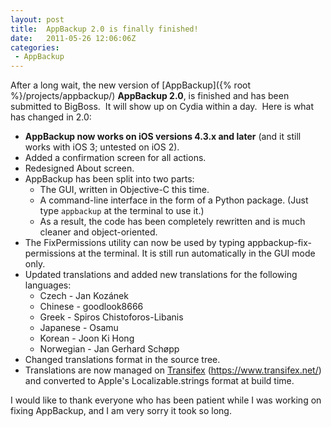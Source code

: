 ```yaml
---
layout: post
title:  AppBackup 2.0 is finally finished!
date:   2011-05-26 12:06:06Z
categories: 
 - AppBackup
---
```


After a long wait, the new version of [AppBackup]({% root %}/projects/appbackup/)
**AppBackup 2.0**, is finished and has been submitted to BigBoss.  It will show up
on Cydia within a day.  Here is what has changed in 2.0:

 * **AppBackup now works on iOS versions 4.3.x and later** (and it still works with
   iOS 3; untested on iOS 2).
 * Added a confirmation screen for all actions.
 * Redesigned About screen.
 * AppBackup has been split into two parts:
   * The GUI, written in Objective-C this time.
   * A command-line interface in the form of a Python package.  (Just type
     `appbackup` at the terminal to use it.)
   * As a result, the code has been completely rewritten and is much cleaner and
     object-oriented.
 * The FixPermissions utility can now be used by typing appbackup-fix-permissions at
   the terminal.  It is still run automatically in the GUI mode only.
 * Updated translations and added new translations for the following languages:
   * Czech - Jan Kozánek
   * Chinese - goodlook8666
   * Greek - Spiros Chistoforos-Libanis
   * Japanese - Osamu
   * Korean - Joon Ki Hong
   * Norwegian - Jan Gerhard Schøpp
 * Changed translations format in the source tree.
 * Translations are now managed on [Transifex](https://www.transifex.net/)
   (https://www.transifex.net/) and converted to Apple's Localizable.strings format
   at build time.

I would like to thank everyone who has been patient while I was working on fixing
AppBackup, and I am very sorry it took so long.
